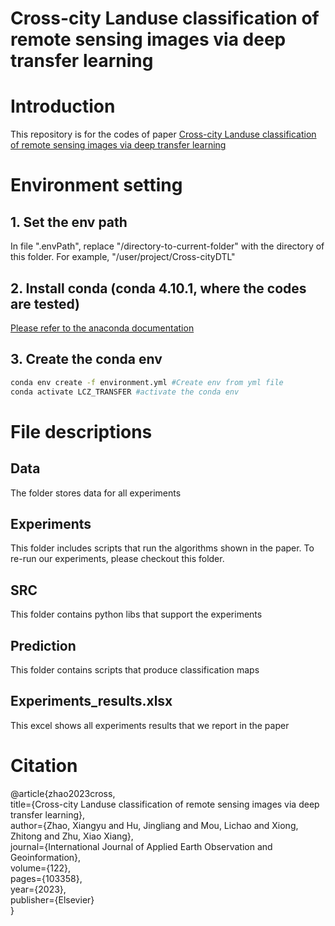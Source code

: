 # Cross-city Landuse classification of remote sensing images via deep transfer learning


# Introduction
This repository is for the codes of paper [Cross-city Landuse classification of remote sensing images via deep transfer learning](https://www.sciencedirect.com/science/article/pii/S1569843223001826)

# Environment setting
## 1. Set the env path
In file ".envPath", replace "/directory-to-current-folder" with the directory of this folder. For example, "/user/project/Cross-cityDTL"

## 2. Install conda (conda 4.10.1, where the codes are tested)
[Please refer to the anaconda documentation](https://docs.anaconda.com/anaconda/install/)

## 3. Create the conda env
```bash
conda env create -f environment.yml #Create env from yml file
conda activate LCZ_TRANSFER #activate the conda env
```
# File descriptions
## Data
The folder stores data for all experiments
## Experiments
This folder includes scripts that run the algorithms shown in the paper. To re-run our experiments, please checkout this folder.
## SRC
This folder contains python libs that support the experiments
## Prediction
This folder contains scripts that produce classification maps
## Experiments_results.xlsx
This excel shows all experiments results that we report in the paper

# Citation

@article{zhao2023cross,<br/>
title={Cross-city Landuse classification of remote sensing images via deep transfer learning},<br/>
author={Zhao, Xiangyu and Hu, Jingliang and Mou, Lichao and Xiong, Zhitong and Zhu, Xiao Xiang},<br/>
journal={International Journal of Applied Earth Observation and Geoinformation},<br/>
volume={122},<br/>
pages={103358},<br/>
year={2023},<br/>
publisher={Elsevier}<br/>
}



